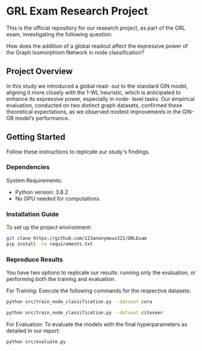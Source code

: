 # GRL Exam Research Project

This is the official repository for our research project, as part of the GRL exam, 
investigating the following question:

How does the addition of a global readout affect the expressive power of the Graph Isomorphism
Network in node classification?

## Project Overview

In this study we introduced a global read- out to the standard GIN model, aligning it more
closely with the 1-WL heuristic, which is anticipated to enhance its expressive power, 
especially in node-
level tasks. Our empirical evaluation, conducted on two distinct graph datasets,
confirmed these theoretical expectations, as we observed modest improvements
in the GIN-GR model’s performance.

## Getting Started

Follow these instructions to replicate our study's findings.

### Dependencies

System Requirements:
- Python version: 3.8.2
- No GPU needed for computations.

### Installation Guide

To set up the project environment: 

```bash
git clone https://github.com/123anonymous321/GRLExam
pip install -re requirements.txt
```

### Reproduce Results
You have two options to replicate our results: running only the evaluation, or performing both the training and evaluation.

For Training:
Execute the following commands for the respective datasets:

```bash
python src/train_node_classification.py --dataset cora
```
```bash
python src/train_node_classification.py --dataset citeseer
```

For Evaluation:
To evaluate the models with the final hyperparameters as detailed in our report:

```bash
python src/evaluate.py
```
